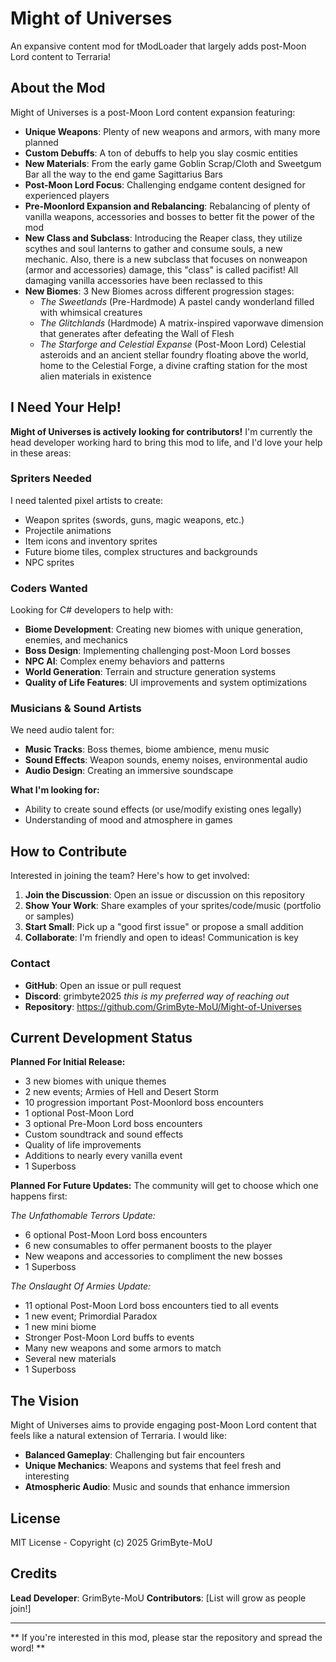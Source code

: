 # Might of Universes 

An expansive content mod for tModLoader that largely adds post-Moon Lord content to Terraria!

## About the Mod

Might of Universes is a post-Moon Lord content expansion featuring:
- **Unique Weapons**: Plenty of new weapons and armors, with many more planned
- **Custom Debuffs**: A ton of debuffs to help you slay cosmic entities
- **New Materials**: From the early game Goblin Scrap/Cloth and Sweetgum Bar all the way to the end game Sagittarius Bars
- **Post-Moon Lord Focus**: Challenging endgame content designed for experienced players
- **Pre-Moonlord Expansion and Rebalancing**: Rebalancing of plenty of vanilla weapons, accessories and bosses to better fit the power of the mod
- **New Class and Subclass**: Introducing the Reaper class, they utilize scythes and soul lanterns to gather and consume souls, a new mechanic. Also,
  there is a new subclass that focuses on nonweapon (armor and accessories) damage, this "class" is called pacifist! All damaging vanilla accessories have been reclassed to this
- **New Biomes**: 3 New Biomes across different progression stages:
  - *The Sweetlands* (Pre-Hardmode) A pastel candy wonderland filled with whimsical creatures
  - *The Glitchlands* (Hardmode) A matrix-inspired vaporwave dimension that generates after defeating the Wall of Flesh
  - *The Starforge and Celestial Expanse* (Post-Moon Lord) Celestial asteroids and an ancient stellar foundry floating above the world, 
    home to the Celestial Forge, a divine crafting station for the most alien materials in existence

## I Need Your Help!

**Might of Universes is actively looking for contributors!** I'm currently the head developer working hard to bring this mod to life, and I'd love your help in these areas:

### **Spriters Needed**
I need talented pixel artists to create:
- Weapon sprites (swords, guns, magic weapons, etc.)
- Projectile animations
- Item icons and inventory sprites
- Future biome tiles, complex structures and backgrounds
- NPC sprites

### **Coders Wanted**
Looking for C# developers to help with:
- **Biome Development**: Creating new biomes with unique generation, enemies, and mechanics
- **Boss Design**: Implementing challenging post-Moon Lord bosses
- **NPC AI**: Complex enemy behaviors and patterns
- **World Generation**: Terrain and structure generation systems
- **Quality of Life Features**: UI improvements and system optimizations

### **Musicians & Sound Artists**
We need audio talent for:
- **Music Tracks**: Boss themes, biome ambience, menu music
- **Sound Effects**: Weapon sounds, enemy noises, environmental audio
- **Audio Design**: Creating an immersive soundscape

**What I'm looking for:**
- Ability to create sound effects (or use/modify existing ones legally)
- Understanding of mood and atmosphere in games

## How to Contribute

Interested in joining the team? Here's how to get involved:

1. **Join the Discussion**: Open an issue or discussion on this repository
2. **Show Your Work**: Share examples of your sprites/code/music (portfolio or samples)
3. **Start Small**: Pick up a "good first issue" or propose a small addition
4. **Collaborate**: I'm friendly and open to ideas! Communication is key

### Contact
- **GitHub**: Open an issue or pull request
- **Discord**: grimbyte2025 *this is my preferred way of reaching out*
- **Repository**: https://github.com/GrimByte-MoU/Might-of-Universes

## Current Development Status

**Planned For Initial Release:**
- 3 new biomes with unique themes
- 2 new events; Armies of Hell and Desert Storm
- 10 progression important Post-Moonlord boss encounters
- 1 optional Post-Moon Lord
- 3 optional Pre-Moon Lord boss encounters
- Custom soundtrack and sound effects
- Quality of life improvements
- Additions to nearly every vanilla event 
- 1 Superboss

**Planned For Future Updates:**
The community will get to choose which one happens first:

*The Unfathomable Terrors Update:*

- 6 optional Post-Moon Lord boss encounters
- 6 new consumables to offer permanent boosts to the player
- New weapons and accessories to compliment the new bosses
- 1 Superboss

*The Onslaught Of Armies Update:*

- 11 optional Post-Moon Lord boss encounters tied to all events
- 1 new event; Primordial Paradox
- 1 new mini biome
- Stronger Post-Moon Lord buffs to events
- Many new weapons and some armors to match
- Several new materials
- 1 Superboss

## The Vision

Might of Universes aims to provide engaging post-Moon Lord content that feels like a natural extension of Terraria. I would like:
- **Balanced Gameplay**: Challenging but fair encounters
- **Unique Mechanics**: Weapons and systems that feel fresh and interesting
- **Atmospheric Audio**: Music and sounds that enhance immersion

## License

MIT License - Copyright (c) 2025 GrimByte-MoU

## Credits

**Lead Developer**: GrimByte-MoU
**Contributors**: [List will grow as people join!]

---

** If you're interested in this mod, please star the repository and spread the word! **
